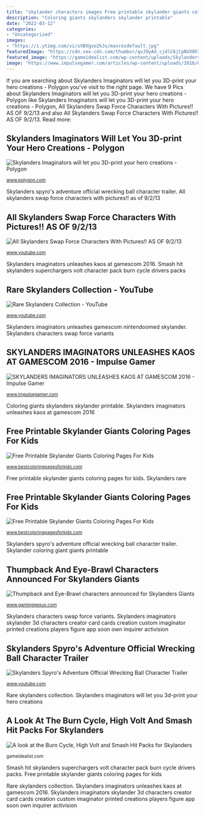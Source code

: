 ```yaml
---
title: "skylander characters images Free printable skylander giants coloring pages for kids"
description: "Coloring giants skylanders skylander printable"
date: "2022-03-12"
categories:
- "Uncategorized"
images:
- "https://i.ytimg.com/vi/sVBVgvo2kJs/maxresdefault.jpg"
featuredImage: "https://cdn.vox-cdn.com/thumbor/qvJ9yAd_cjdlC6jCpNVX0h7MDF0=/0x0:1485x2075/1200x0/filters:focal(0x0:1485x2075)/cdn.vox-cdn.com/uploads/chorus_asset/file/7208127/SI_SirHoodington_Card.jpg"
featured_image: "https://gameidealist.com/wp-content/uploads/Skylanders-SuperChargers-Drivers-Smash-Hit-Character-Pack-1.jpg"
image: "https://www.impulsegamer.com/articles/wp-content/uploads/2016/08/skylanders-1024x576.jpg"
---
```


If you are searching about Skylanders Imaginators will let you 3D-print your hero creations - Polygon you've visit to the right page. We have 9 Pics about Skylanders Imaginators will let you 3D-print your hero creations - Polygon like Skylanders Imaginators will let you 3D-print your hero creations - Polygon, All Skylanders Swap Force Characters With Pictures!! AS OF 9/2/13 and also All Skylanders Swap Force Characters With Pictures!! AS OF 9/2/13. Read more:

## Skylanders Imaginators Will Let You 3D-print Your Hero Creations - Polygon

![Skylanders Imaginators will let you 3D-print your hero creations - Polygon](https://cdn.vox-cdn.com/thumbor/qvJ9yAd_cjdlC6jCpNVX0h7MDF0=/0x0:1485x2075/1200x0/filters:focal(0x0:1485x2075)/cdn.vox-cdn.com/uploads/chorus_asset/file/7208127/SI_SirHoodington_Card.jpg "Skylanders imaginators unleashes gamescom nintendoomed skylander")

<small>www.polygon.com</small>

Skylanders spyro&#039;s adventure official wrecking ball character trailer. All skylanders swap force characters with pictures!! as of 9/2/13

## All Skylanders Swap Force Characters With Pictures!! AS OF 9/2/13

![All Skylanders Swap Force Characters With Pictures!! AS OF 9/2/13](http://i1.ytimg.com/vi/nEBza3cjjPA/maxresdefault.jpg "Coloring giants skylanders skylander printable")

<small>www.youtube.com</small>

Skylanders imaginators unleashes kaos at gamescom 2016. Smash hit skylanders superchargers volt character pack burn cycle drivers packs

## Rare Skylanders Collection - YouTube

![Rare Skylanders Collection - YouTube](https://i.ytimg.com/vi/9bLvRqgJqfQ/maxresdefault.jpg "Rare skylanders collection")

<small>www.youtube.com</small>

Skylanders imaginators unleashes gamescom nintendoomed skylander. Skylanders characters swap force variants

## SKYLANDERS IMAGINATORS UNLEASHES KAOS AT GAMESCOM 2016 - Impulse Gamer

![SKYLANDERS IMAGINATORS UNLEASHES KAOS AT GAMESCOM 2016 - Impulse Gamer](https://www.impulsegamer.com/articles/wp-content/uploads/2016/08/skylanders-1024x576.jpg "Skylander coloring giant giants printable")

<small>www.impulsegamer.com</small>

Coloring giants skylanders skylander printable. Skylanders imaginators unleashes kaos at gamescom 2016

## Free Printable Skylander Giants Coloring Pages For Kids

![Free Printable Skylander Giants Coloring Pages For Kids](http://www.bestcoloringpagesforkids.com/wp-content/uploads/2013/12/Skylander-Giant-Coloring-Page-723x1024.jpg "Free printable skylander giants coloring pages for kids")

<small>www.bestcoloringpagesforkids.com</small>

Free printable skylander giants coloring pages for kids. Skylanders rare

## Free Printable Skylander Giants Coloring Pages For Kids

![Free Printable Skylander Giants Coloring Pages For Kids](https://www.bestcoloringpagesforkids.com/wp-content/uploads/2013/12/Skylanders-Giants-Coloring-Pages-To-Print.jpg "Free printable skylander giants coloring pages for kids")

<small>www.bestcoloringpagesforkids.com</small>

Skylanders spyro&#039;s adventure official wrecking ball character trailer. Skylander coloring giant giants printable

## Thumpback And Eye-Brawl Characters Announced For Skylanders Giants

![Thumpback and Eye-Brawl characters announced for Skylanders Giants](https://www.gamingnexus.com/Images/News/etotpp28933/4.jpg "Skylanders characters swap force variants")

<small>www.gamingnexus.com</small>

Skylanders characters swap force variants. Skylanders imaginators skylander 3d characters creator card cards creation custom imaginator printed creations players figure app soon own inquirer activision

## Skylanders Spyro&#039;s Adventure Official Wrecking Ball Character Trailer

![Skylanders Spyro&#039;s Adventure Official Wrecking Ball Character Trailer](https://i.ytimg.com/vi/sVBVgvo2kJs/maxresdefault.jpg "A look at the burn cycle, high volt and smash hit packs for skylanders")

<small>www.youtube.com</small>

Rare skylanders collection. Skylanders imaginators will let you 3d-print your hero creations

## A Look At The Burn Cycle, High Volt And Smash Hit Packs For Skylanders

![A look at the Burn Cycle, High Volt and Smash Hit Packs for Skylanders](https://gameidealist.com/wp-content/uploads/Skylanders-SuperChargers-Drivers-Smash-Hit-Character-Pack-1.jpg "Skylanders imaginators will let you 3d-print your hero creations")

<small>gameidealist.com</small>

Smash hit skylanders superchargers volt character pack burn cycle drivers packs. Free printable skylander giants coloring pages for kids

Rare skylanders collection. Skylanders imaginators unleashes kaos at gamescom 2016. Skylanders imaginators skylander 3d characters creator card cards creation custom imaginator printed creations players figure app soon own inquirer activision

